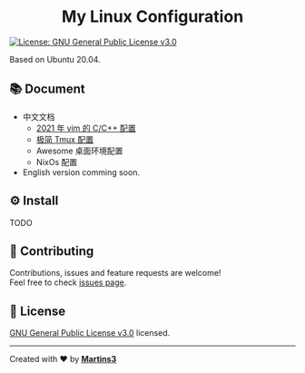 <h1 align="center">My Linux Configuration</h1>
<p>
  <a href="https://www.gnu.org/licenses/gpl-3.0.en.html" target="_blank">
    <img alt="License: GNU General Public License v3.0" src="https://img.shields.io/badge/License-GNU General Public License v3.0-yellow.svg" />
  </a>
</p>
Based on Ubuntu 20.04.

## 📚 Document

* 中文文档
  * [2021 年 vim 的 C/C++ 配置](https://martins3.github.io/My-Linux-Config/nvim.html)
  * [极简 Tmux 配置](https://martins3.github.io/My-Linux-Config/tmux.html)
  * Awesome 桌面环境配置
  * NixOs 配置
* English version comming soon.

## ⚙ Install
TODO

## 🤝 Contributing

Contributions, issues and feature requests are welcome!<br />Feel free to check [issues page](https://github.com/Martins3/My-Linux-config/issues).

## 📝 License

[GNU General Public License v3.0](https://www.gnu.org/licenses/gpl-3.0.en.html) licensed.

***
Created with ❤️ by [**Martins3**](https://martins3.github.io/)
